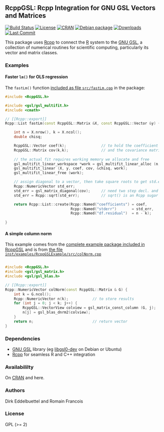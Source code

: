 ## RcppGSL: Rcpp Integration for GNU GSL Vectors and Matrices

[![Build Status](https://travis-ci.org/eddelbuettel/rcppgsl.svg)](https://travis-ci.org/eddelbuettel/rcppgsl) 
[![License](http://img.shields.io/badge/license-GPL%20%28%3E=%202%29-brightgreen.svg?style=flat)](http://www.gnu.org/licenses/gpl-2.0.html) 
[![CRAN](http://www.r-pkg.org/badges/version/RcppGSL)](https://cran.r-project.org/package=RcppGSL) 
[![Debian package](https://img.shields.io/debian/v/r-cran-rcppgsl/sid?color=brightgreen)](https://packages.debian.org/sid/r-cran-rcppgsl)
[![Downloads](http://cranlogs.r-pkg.org/badges/RcppGSL?color=brightgreen)](http://www.r-pkg.org/pkg/RcppGSL) 
[![Last Commit](https://img.shields.io/github/last-commit/eddelbuettel/rcppgsl)](https://github.com/eddelbuettel/rcppgsl)

This package uses [Rcpp](https://github.com/RcppCore/Rcpp) to connect the
[R](https://www.r-project.org) system to the [GNU GSL](http://www.gnu.org/software/gsl/), a
collection of numerical routines for scientific computing, particularly its vector and matrix
classes.

### Examples

#### Faster `lm()` for OLS regression

The `fastLm()` function [included as file `src/fastLm.cpp`](https://github.com/eddelbuettel/rcppgsl/blob/master/src/fastLm.cpp) in the package:

```cpp
#include <RcppGSL.h>

#include <gsl/gsl_multifit.h>
#include <cmath>

// [[Rcpp::export]]
Rcpp::List fastLm(const RcppGSL::Matrix &X, const RcppGSL::Vector &y) {

    int n = X.nrow(), k = X.ncol();
    double chisq;

    RcppGSL::Vector coef(k);                // to hold the coefficient vector 
    RcppGSL::Matrix cov(k,k);               // and the covariance matrix
    
    // the actual fit requires working memory we allocate and free
    gsl_multifit_linear_workspace *work = gsl_multifit_linear_alloc (n, k);
    gsl_multifit_linear (X, y, coef, cov, &chisq, work);
    gsl_multifit_linear_free (work);

    // assign diagonal to a vector, then take square roots to get std.error
    Rcpp::NumericVector std_err;
    std_err = gsl_matrix_diagonal(cov); 	// need two step decl. and assignment
    std_err = Rcpp::sqrt(std_err);         	// sqrt() is an Rcpp sugar function

    return Rcpp::List::create(Rcpp::Named("coefficients") = coef, 
                              Rcpp::Named("stderr")       = std_err,
                              Rcpp::Named("df.residual")  = n - k);
    
}

```

#### A simple column norm

This example comes from the [complete example package included in RcppGSL](https://github.com/eddelbuettel/rcppgsl/tree/master/inst/examples/RcppGSLExample)
and is from [the file `inst/examples/RcppGSLExample/src/colNorm.cpp`](https://github.com/eddelbuettel/rcppgsl/blob/master/inst/examples/RcppGSLExample/src/colNorm.cpp)

```cpp

#include <RcppGSL.h>
#include <gsl/gsl_matrix.h>
#include <gsl/gsl_blas.h>

// [[Rcpp::export]]
Rcpp::NumericVector colNorm(const RcppGSL::Matrix & G) {
    int k = G.ncol();
    Rcpp::NumericVector n(k);           // to store results
    for (int j = 0; j < k; j++) {
        RcppGSL::VectorView colview = gsl_matrix_const_column (G, j);
        n[j] = gsl_blas_dnrm2(colview);
    }
    return n;                           // return vector
}

```

### Dependencies

- [GNU GSL](http://www.gnu.org/software/gsl/) library (eg [libgsl0-dev](https://packages.debian.org/sid/libgsl0-dev) on Debian or Ubuntu)
- [Rcpp](https://github.com/RcppCore/Rcpp) for seamless R and C++ integration

### Availabililty

On [CRAN](https://cran.r-project.org) and here.

### Authors

Dirk Eddelbuettel and Romain Francois

### License

GPL (>= 2)

